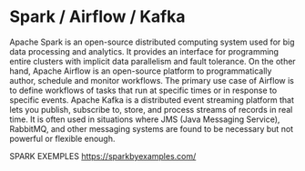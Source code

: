 # Spark / Airflow / Kafka

Apache Spark is an open-source distributed computing system used for big data processing and analytics. It provides an interface for programming entire clusters with implicit data parallelism and fault tolerance. On the other hand, Apache Airflow is an open-source platform to programmatically author, schedule and monitor workflows. The primary use case of Airflow is to define workflows of tasks that run at specific times or in response to specific events. Apache Kafka is a distributed event streaming platform that lets you publish, subscribe to, store, and process streams of records in real time. It is often used in situations where JMS (Java Messaging Service), RabbitMQ, and other messaging systems are found to be necessary but not powerful or flexible enough.

SPARK EXEMPLES
https://sparkbyexamples.com/
